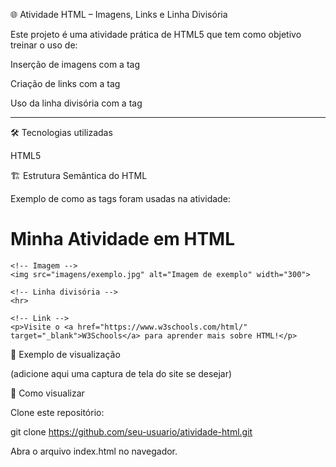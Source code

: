 🌐 Atividade HTML – Imagens, Links e Linha Divisória

Este projeto é uma atividade prática de HTML5 que tem como objetivo treinar o uso de:

Inserção de imagens com a tag <img>

Criação de links com a tag <a>

Uso da linha divisória com a tag <hr>

🛠️ Tecnologias utilizadas

HTML5

🏗️ Estrutura Semântica do HTML

Exemplo de como as tags foram usadas na atividade:

<!DOCTYPE html>
<html lang="pt-BR">
  <head>
    <meta charset="UTF-8">
    <title>Atividade HTML - Imagens, Links e HR</title>
  </head>
  <body>
    <h1>Minha Atividade em HTML</h1>

    <!-- Imagem -->
    <img src="imagens/exemplo.jpg" alt="Imagem de exemplo" width="300">

    <!-- Linha divisória -->
    <hr>

    <!-- Link -->
    <p>Visite o <a href="https://www.w3schools.com/html/" target="_blank">W3Schools</a> para aprender mais sobre HTML!</p>
  </body>
</html>

📸 Exemplo de visualização

(adicione aqui uma captura de tela do site se desejar)

🚀 Como visualizar

Clone este repositório:

git clone https://github.com/seu-usuario/atividade-html.git


Abra o arquivo index.html no navegador.
